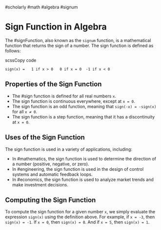 #scholarly #math #algebra #signum

# Sign Function in Algebra

The #signFunction, also known as the `signum` function, is a mathematical function that returns the sign of a number. The sign function is defined as follows:

scssCopy code

`sign(x) =   1 if x > 0   0 if x = 0  -1 if x < 0`

## Properties of the Sign Function

-   The #sign function is defined for all real numbers `x`.
-   The sign function is continuous everywhere, except at `x = 0`.
-   The sign function is an odd function, meaning that `sign(-x) = -sign(x)` for all `x ≠ 0`.
-   The sign function is a step function, meaning that it has a discontinuity at `x = 0`.

## Uses of the Sign Function

The sign function is used in a variety of applications, including:

-   In #mathematics, the sign function is used to determine the direction of a number (positive, negative, or zero).
-   In #engineering, the sign function is used in the design of control systems and automatic feedback loops.
-   In #economics, the sign function is used to analyze market trends and make investment decisions.

## Computing the Sign Function

To compute the sign function for a given number `x`, we simply evaluate the expression `sign(x)` using the definition above. For example, if `x = -3`, then `sign(x) = -1`. If `x = 0`, then `sign(x) = 0`. And if `x = 5`, then `sign(x) = 1`.